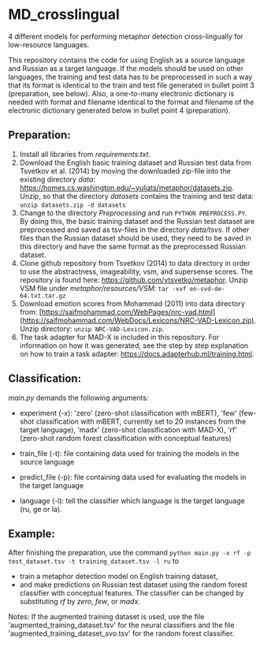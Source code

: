 # MD_crosslingual
4 different models for performing metaphor detection cross-lingually for low-resource languages.

This repository contains the code for using English as a source language and Russian as a target language. If the models should be used on other languages, the training and test data has to be preprocessed in such a way that its format is identical to the train and test file generated in bullet point 3 (preparation, see below). Also, a one-to-many electronic dictionary is needed with format and filename identical to the format and filename of the electronic dictionary generated below in bullet point 4 (preparation).


## Preparation:

1. Install all libraries from *requirements.txt*.
2. Download the English basic training dataset and Russian test data from Tsvetkov et al. (2014) by moving the downloaded zip-file into the existing directory *data*: https://homes.cs.washington.edu/~yuliats/metaphor/datasets.zip. Unzip, so that the directory *datasets* contains the training and test data: ```unzip datasets.zip -d datasets```
3. Change to the directory *Preprocessing* and run ```PYTHON PREPROCESS.PY```. By doing this, the basic training dataset and the Russian test dataset are preprocessed and saved as tsv-files in the directory *data/tsvs*. If other files than the Russian dataset should be used, they need to be saved in this directory and have the same format as the preprocessed Russian dataset.
4. Clone github repository from Tsvetkov (2014) to data directory in order to use the abstractness, imageability, vsm, and supersense scores. The repository is found here: https://github.com/ytsvetko/metaphor. Unzip VSM file under *metaphor/resources/VSM*: ```tar -xvf en-svd-de-64.txt.tar.gz```
5. Download emotion scores from Mohammad (2011) into data directory from: [https://saifmohammad.com/WebPages/nrc-vad.html](https://saifmohammad.com/WebDocs/Lexicons/NRC-VAD-Lexicon.zip). Unzip directory: ```unzip NRC-VAD-Lexicon.zip```.
6. The task adapter for MAD-X is included in this repository. For information on how it was generated, see the step by step explanation on how to train a task adapter: https://docs.adapterhub.ml/training.html.


## Classification:

*main.py* demands the following arguments: 

- experiment (-x): 'zero' (zero-shot classification with mBERT), 'few' (few-shot classification with mBERT, currently set to 20 instances from the target language), 'madx' (zero-shot classification with MAD-X), 'rf' (zero-shot random forest classification with conceptual features)

- train_file (-t): file containing data used for training the models in the source language

- predict_file (-p): file containing data used for evaluating the models in the target language

- language (-l): tell the classifier which language is the target language (ru, ge or la).


## Example:
After finishing the preparation, use the command ```python main.py -x rf -p test_dataset.tsv -t training_dataset.tsv -l ru``` to
- train a metaphor detection model on English training dataset,
- and make predictions on Russian test dataset using the random forest classifier with conceptual features.
The classifier can be changed by substituting *rf* by *zero*, *few*, or *madx*.

Notes: If the augmented training dataset is used, use the file 'augmented_training_dataset.tsv' for the neural classifiers and the file 'augmented_training_dataset_svo.tsv' for the random forest classifier.
